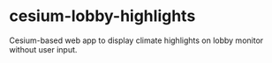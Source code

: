 # cesium-lobby-highlights
Cesium-based web app to display climate highlights on lobby monitor without user input.

